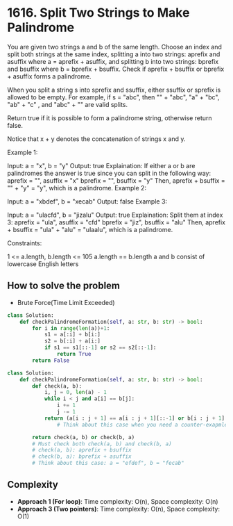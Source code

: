 # 1616. Split Two Strings to Make Palindrome
<Badge type="tip" text="Easy" />[<Badge type="info" text="LeetCode" />](https://leetcode.com/problems/valid-palindrome/)

You are given two strings a and b of the same length. Choose an index and split both strings at the same index, splitting a into two strings: aprefix and asuffix where a = aprefix + asuffix, and splitting b into two strings: bprefix and bsuffix where b = bprefix + bsuffix. Check if aprefix + bsuffix or bprefix + asuffix forms a palindrome.

When you split a string s into sprefix and ssuffix, either ssuffix or sprefix is allowed to be empty. For example, if s = "abc", then "" + "abc", "a" + "bc", "ab" + "c" , and "abc" + "" are valid splits.

Return true if it is possible to form a palindrome string, otherwise return false.

Notice that x + y denotes the concatenation of strings x and y.

 

Example 1:

Input: a = "x", b = "y"
Output: true
Explaination: If either a or b are palindromes the answer is true since you can split in the following way:
aprefix = "", asuffix = "x"
bprefix = "", bsuffix = "y"
Then, aprefix + bsuffix = "" + "y" = "y", which is a palindrome.
Example 2:

Input: a = "xbdef", b = "xecab"
Output: false
Example 3:

Input: a = "ulacfd", b = "jizalu"
Output: true
Explaination: Split them at index 3:
aprefix = "ula", asuffix = "cfd"
bprefix = "jiz", bsuffix = "alu"
Then, aprefix + bsuffix = "ula" + "alu" = "ulaalu", which is a palindrome.
 

Constraints:

1 <= a.length, b.length <= 105
a.length == b.length
a and b consist of lowercase English letters

## How to solve the problem

- Brute Force(Time Limit Exceeded)

```python
class Solution:
    def checkPalindromeFormation(self, a: str, b: str) -> bool:
        for i in range(len(a))+1:
            s1 = a[:i] + b[i:]
            s2 = b[:i] + a[i:]
            if s1 == s1[::-1] or s2 == s2[::-1]:
                return True
        return False

```

```python
class Solution:
    def checkPalindromeFormation(self, a: str, b: str) -> bool:
        def check(a, b):
            i, j = 0, len(a) - 1
            while i < j and a[i] == b[j]:
                i += 1
                j -= 1
            return (a[i : j + 1] == a[i : j + 1][::-1] or b[i : j + 1] == b[i : j + 1][::-1])  
                # Think about this case when you need a counter-exapmle: a = "abcba" b = "axcxa"

        return check(a, b) or check(b, a)
        # Must check both check(a, b) and check(b, a)
        # check(a, b): aprefix + bsuffix
        # check(b, a): bprefix + asuffix
        # Think about this case: a = "efdef", b = "fecab"
```

## Complexity
- **Approach 1 (For loop)**: Time complexity: O(n), Space complexity: O(n)
- **Approach 3 (Two pointers)**: Time complexity: O(n), Space complexity: O(1)


